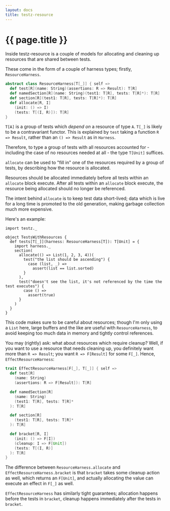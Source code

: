 ```yaml
---
layout: docs
title: testz-resource
---
```


# {{ page.title }}

Inside testz-resource is a couple of models for allocating and cleaning up resources
that are shared between tests.

These come in the form of a couple of harness types; firstly, `ResourceHarness`.

```scala
abstract class ResourceHarness[T[_]] { self =>
  def test[R](name: String)(assertions: R => Result): T[R]
  def namedSection[R](name: String)(test1: T[R], tests: T[R]*): T[R]
  def section[R](test1: T[R], tests: T[R]*): T[R]
  def allocate[R, I]
    (init: () => I)
    (tests: T[(I, R)]): T[R]
}
```

`T[A]` is a group of tests which *depend on* a resource of type `A`.
`T[_]` is likely to be a contravariant functor.
This is explained by `test` taking a function `R => Result`, rather than an
`() => Result` as in `Harness`.

Therefore, to type a group of tests with all resources accounted for -
including the case of no resources needed at all - the type `T[Unit]` suffices.

`allocate` can be used to "fill in" one of the resources required by
a group of tests, by describing how the resource is allocated.

Resources should be allocated immediately before all tests within an `allocate` block
execute. After all tests within an `allocate` block execute, the resource being
allocated should no longer be referenced.

The intent behind `allocate` is to keep test data short-lived; data which
is live for a long time is promoted to the old generation, making garbage collection
much more expensive.

Here's an example:

```tut:silent
import testz._

object TestsWithResources {
  def tests[T[_]](harness: ResourceHarness[T]): T[Unit] = {
    import harness._
    section(
      allocate(() => List(1, 2, 3, 4))(
        test("the list should be ascending") {
          case (list, _) =>
            assert(list == list.sorted)
        }
      ),
      test("doesn't see the list, it's not referenced by the time the test executes") {
        case () =>
          assert(true)
      }
    )
  }
}
```

This code makes sure to be careful about resources; though I'm only using a `List`
here, large buffers and the like are useful with `ResourceHarness`, to avoid keeping
too much data in memory and tightly control references.

You may (rightly) ask: what about resources which require cleanup?
Well, if you want to use a resource that needs cleaning up, you definitely want more
than `R => Result`; you want `R => F[Result]` for some `F[_]`. Hence,
`EffectResourceHarness`:

```scala
trait EffectResourceHarness[F[_], T[_]] { self =>
  def test[R]
    (name: String)
    (assertions: R => F[Result]): T[R]

  def namedSection[R]
    (name: String)
    (test1: T[R], tests: T[R]*
  ): T[R]

  def section[R]
    (test1: T[R], tests: T[R]*
  ): T[R]

  def bracket[R, I]
    (init: () => F[I])
    (cleanup: I => F[Unit])
    (tests: T[(I, R)]
  ): T[R]
}
```

The difference between `ResourceHarness.allocate` and `EffectResourceHarness.bracket`
is that `bracket` takes some cleanup action as well, which returns an `F[Unit]`, and
actually allocating the value can execute an effect in `F[_]` as well.

`EffectResourceHarness` has similarly tight guarantees; allocation happens before
the tests in `bracket`, cleanup happens immediately after the tests in `bracket`.

